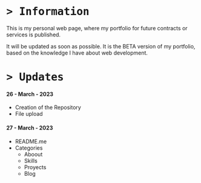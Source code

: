 <h1>
<tt>> Information</tt>
</h1>
This is my personal web page, where my portfolio for future contracts or services is published.

It will be updated as soon as possible.
It is the BETA version of my portfolio, based on the knowledge I have about web development.

<h1>
<tt>> Updates</tt>
</h1>
<h4>
26 - March - 2023
</h4>

- Creation of the Repository
- File upload
<h4>
27 - March - 2023
</h4>

- README.me
- Categories
  - Aboout
  - Skills
  - Proyects
  - Blog
